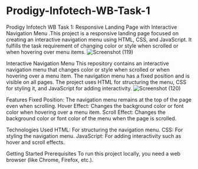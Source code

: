# Prodigy-Infotech-WB-Task-1
Prodigy Infotech WB Task 1: Responsive Landing Page with Interactive Navigation Menu .This project is a responsive landing page focused on creating an interactive navigation menu using HTML, CSS, and JavaScript. It fulfills the task requirement of changing color or style when scrolled or when hovering over menu items.
![Screenshot (119)](https://github.com/user-attachments/assets/b67670b2-f07f-45a6-95c4-78a842382483)

Interactive Navigation Menu
This repository contains an interactive navigation menu that changes color or style when scrolled or when hovering over a menu item. The navigation menu has a fixed position and is visible on all pages. The project uses HTML for structuring the menu, CSS for styling it, and JavaScript for adding interactivity.
![Screenshot (120)](https://github.com/user-attachments/assets/c1fa983d-b233-4614-ab74-4c9a34861e82)

Features
Fixed Position: The navigation menu remains at the top of the page even when scrolling.
Hover Effect: Changes the background color or font color when hovering over a menu item.
Scroll Effect: Changes the background color or font color of the menu when the page is scrolled.

Technologies Used
HTML: For structuring the navigation menu.
CSS: For styling the navigation menu.
JavaScript: For adding interactivity such as hover and scroll effects.

Getting Started
Prerequisites To run this project locally, you need a web browser (like Chrome, Firefox, etc.).
